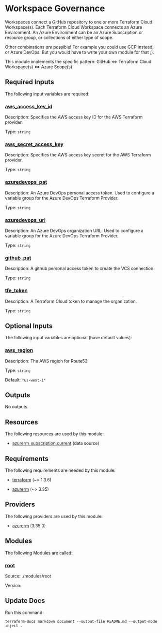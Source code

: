 <!-- BEGIN_TF_DOCS -->
# Workspace Governance

Workspaces connect a GitHub repository to one or more Terraform Cloud Workspace(s).
Each Terraform Cloud Workspace connects an Azure Environment.  An Azure Environment
can be an Azure Subscription or resource group, or collections of either type of scope.

Other combinations _are_ possible!  For example you could use GCP
instead, or Azure DevOps.  But you would have to write your own module for
that ;).

This module implements the specific pattern:
 GitHub <=> Terraform Cloud Workspace(s) <=> Azure Scope(s)

## Required Inputs

The following input variables are required:

### <a name="input_aws_access_key_id"></a> [aws\_access\_key\_id](#input\_aws\_access\_key\_id)

Description: Specifies the AWS access key ID for the AWS Terraform provider.

Type: `string`

### <a name="input_aws_secret_access_key"></a> [aws\_secret\_access\_key](#input\_aws\_secret\_access\_key)

Description: Specifies the AWS access key secret for the AWS Terraform provider.

Type: `string`

### <a name="input_azuredevops_pat"></a> [azuredevops\_pat](#input\_azuredevops\_pat)

Description: An Azure DevOps personal access token. Used to configure a variable group for the Azure DevOps Terraform Provider.

Type: `string`

### <a name="input_azuredevops_url"></a> [azuredevops\_url](#input\_azuredevops\_url)

Description: An Azure DevOps organization URL. Used to configure a variable group for the Azure DevOps Terraform Provider.

Type: `string`

### <a name="input_github_pat"></a> [github\_pat](#input\_github\_pat)

Description: A github personal access token to create the VCS connection.

Type: `string`

### <a name="input_tfe_token"></a> [tfe\_token](#input\_tfe\_token)

Description: A Terraform Cloud token to manage the organization.

Type: `string`

## Optional Inputs

The following input variables are optional (have default values):

### <a name="input_aws_region"></a> [aws\_region](#input\_aws\_region)

Description: The AWS region for Route53

Type: `string`

Default: `"us-west-1"`

## Outputs

No outputs.

## Resources

The following resources are used by this module:

- [azurerm_subscription.current](https://registry.terraform.io/providers/hashicorp/azurerm/latest/docs/data-sources/subscription) (data source)

## Requirements

The following requirements are needed by this module:

- <a name="requirement_terraform"></a> [terraform](#requirement\_terraform) (~> 1.3.6)

- <a name="requirement_azurerm"></a> [azurerm](#requirement\_azurerm) (~> 3.35)

## Providers

The following providers are used by this module:

- <a name="provider_azurerm"></a> [azurerm](#provider\_azurerm) (3.35.0)

## Modules

The following Modules are called:

### <a name="module_root"></a> [root](#module\_root)

Source: ./modules/root

Version:

## Update Docs

Run this command:

```
terraform-docs markdown document --output-file README.md --output-mode inject .
```
<!-- END_TF_DOCS -->